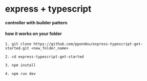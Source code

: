 # express + typescript
#### controller with builder pattern
#### how it works on your folder
    1. git clone https://github.com/ppondeu/express-typescript-get-started.git <new_folder_name>
    
    2. cd express-typescript-get-started

    3. npm install
    
    4. npm run dev
